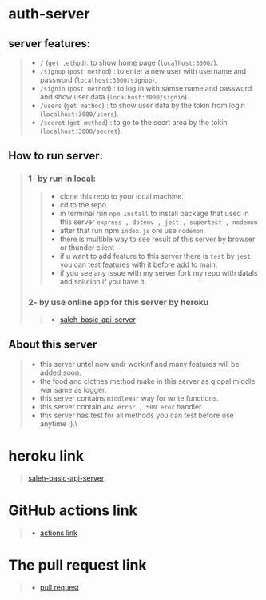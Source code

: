 # auth-server
## server features:
> - `/` (`get ,ethod`): to show home page (`localhost:3000/`).
> - `/signup` (`post method`) : to enter a new user with username and password (`localhost:3000/signup`).
> - `/signin` (`post method`) : to log in with samse name and password and show user data  (`localhost:3000/signin`).
> - `/users` (`get method`) : to show user data by the tokin from login (`localhost:3000/users`).
> - `/secret` (`get method`) : to go to the secrt area by the tokin (`localhost:3000/secret`).
## How to run server:
>### 1- by run in local:
>> - clone this repo to your local machine.
>> - cd to the repo.
>> - in terminal run `npm install` to install backage that used in this server `express , dotenv , jest , supertest , nodemon`
>> - after that run npm `index.js` ore use `nodemon`.
>> - there is multible way to see result of this server by browser or thunder client . 
>> - if u want to add feature to this server there is `test` by `jest` you can test features with it before add to main.
>> - if you see any issue with my server fork my repo with datals and solution if you have it.
>### 2- by use online app for this server by heroku 
>> - [saleh-basic-api-server](https://saleh-bearer-auth.herokuapp.com/)


## About this server
> - this server untel now undr workinf and many features will be added soon.
> - the food and clothes method make in this server as glopal middle war same as logger.
> - this server contains `middleWar` way for write functions.
> - this server contain  `404 error , 500 eror` handler. 
> - this server has test for all methods you can test before use anytime :).\

# heroku link
> [saleh-basic-api-server](https://saleh-bearer-auth.herokuapp.com/)

# GitHub actions link
> - [actions link](https://github.com/Salehziad/bearer-auth/actionsa)

# The pull request link
> - [pull request](https://github.com/Salehziad/bearer-auth/pulls?q=is%3Apr+is%3Aclosed)